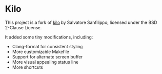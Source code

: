Kilo
===

This project is a fork of [kilo](https://github.com/antirez/kilo)
by Salvatore Sanfilippo, licensed under the BSD 2-Clause License.

It added some tiny modifications, including:
- Clang-format for consistent styling
- More customizable Makefile
- Support for alternate screen buffer
- More visual appealing status line
- More shortcuts
